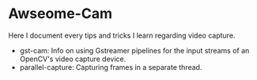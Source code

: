 # Awseome-Cam
Here I document every tips and tricks I learn regarding video capture.

- gst-cam: Info on using Gstreamer pipelines for the input streams of an OpenCV's video capture device.
- parallel-capture: Capturing frames in a separate thread.
